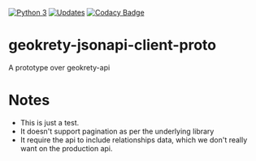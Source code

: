 [![Python 3](https://pyup.io/repos/github/geokrety/geokrety-jsonapi-client-proto/python-3-shield.svg)](https://pyup.io/repos/github/geokrety/geokrety-jsonapi-client-proto/)
[![Updates](https://pyup.io/repos/github/geokrety/geokrety-jsonapi-client-proto/shield.svg)](https://pyup.io/repos/github/geokrety/geokrety-jsonapi-client-proto/)
[![Codacy Badge](https://api.codacy.com/project/badge/Grade/f9a7080046074fa6b084f14f9bb0a91c)](https://www.codacy.com/app/GeoKrety/geokrety-jsonapi-client-proto?utm_source=github.com&amp;utm_medium=referral&amp;utm_content=geokrety/geokrety-jsonapi-client-proto&amp;utm_campaign=Badge_Grade)


# geokrety-jsonapi-client-proto

A prototype over geokrety-api

# Notes

* This is just a test.
* It doesn't support pagination as per the underlying library
* It require the api to include relationships data, which we don't really want
 on the production api.
